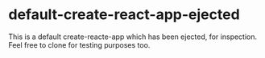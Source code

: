 # default-create-react-app-ejected
This is a default create-reacte-app which has been ejected, for inspection. Feel free to clone for testing purposes too. 
